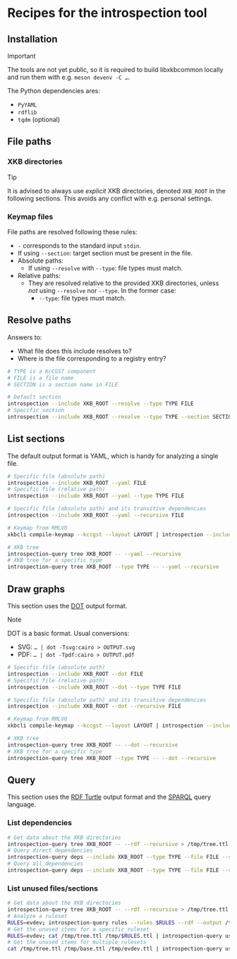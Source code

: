 # Recipes for the introspection tool

## Installation

> [!IMPORTANT]
> The tools are not yet public, so it is required to build libxkbcommon
> locally and run them with e.g. `meson devenv -C …`.

The Python dependencies ares:
- `PyYAML`
- `rdflib`
- `tqdm` (optional)

## File paths

### XKB directories

> [!TIP]
> It is advised to always use *explicit* XKB directories, denoted `XKB_ROOT` in the
> following sections. This avoids any conflict with e.g. personal settings.

### Keymap files

File paths are resolved following these rules:
- `-` corresponds to the standard input `stdin`.
- If using `--section`: target section must be present in the file.
- Absolute paths:
  - If using `--resolve` with `--type`: file types must match.
- Relative paths:
  - They are resolved relative to the provided XKB directories, unless
    *not* using `--resolve` nor `--type`. In the former case:
    - `--type`: file types must match.

## Resolve paths

Answers to:
- What file does this include resolves to?
- Where is the file corresponding to a registry entry?

```bash
# TYPE is a KcCGST component
# FILE is a file name
# SECTION is a section name in FILE

# Default section
introspection --include XKB_ROOT --resolve --type TYPE FILE
# Specific section
introspection --include XKB_ROOT --resolve --type TYPE --section SECTION FILE
```

## List sections

The default output format is YAML, which is handy for analyzing a single file.

```bash
# Specific file (absolute path)
introspection --include XKB_ROOT --yaml FILE
# Specific file (relative path)
introspection --include XKB_ROOT --yaml --type TYPE FILE

# Specific file (absolute path) and its transitive dependencies
introspection --include XKB_ROOT --yaml --recursive FILE

# Keymap from RMLVO
xkbcli compile-keymap --kccgst --layout LAYOUT | introspection --include XKB_ROOT --yaml

# XKB tree
introspection-query tree XKB_ROOT -- --yaml --recursive
# XKB tree for a specific type
introspection-query tree XKB_ROOT --type TYPE -- --yaml --recursive
```

## Draw graphs

This section uses the [DOT] output format.

[DOT]: https://en.wikipedia.org/wiki/DOT_(graph_description_language)

> [!NOTE]
> DOT is a basic format. Usual conversions:
> - SVG: `… | dot -Tsvg:cairo > OUTPUT.svg`
> - PDF: `… | dot -Tpdf:cairo > OUTPUT.pdf`

```bash
# Specific file (absolute path)
introspection --include XKB_ROOT --dot FILE
# Specific file (relative path)
introspection --include XKB_ROOT --dot --type TYPE FILE

# Specific file (absolute path) and its transitive dependencies
introspection --include XKB_ROOT --dot --recursive FILE

# Keymap from RMLVO
xkbcli compile-keymap --kccgst --layout LAYOUT | introspection --include XKB_ROOT --dot

# XKB tree
introspection-query tree XKB_ROOT -- --dot --recursive
# XKB tree for a specific type
introspection-query tree XKB_ROOT --type TYPE -- --dot --recursive
```

## Query

This section uses the [RDF Turtle] output format and the [SPARQL] query
language.

[RDF Turtle]: https://www.w3.org/TR/turtle/
[SPARQL]: https://www.w3.org/TR/sparql11-query/

### List dependencies

```bash
# Get data about the XKB directories
introspection-query tree XKB_ROOT -- --rdf --recursive > /tmp/tree.ttl
# Query direct dependencies
introspection-query deps --include XKB_ROOT --type TYPE --file FILE --section SECTION /tmp/tree.ttl
# Query all dependencies
introspection-query deps --include XKB_ROOT --type TYPE --file FILE --section SECTION --transitive /tmp/tree.ttl
```

### List unused files/sections

```bash
# Get data about the XKB directories
introspection-query tree XKB_ROOT -- --rdf --recursive > /tmp/tree.ttl
# Analyze a ruleset
RULES=evdev; introspection-query rules --rules $RULES --rdf --output /tmp/$RULES.ttl XKB_ROOT
# Get the unused items for a specific ruleset
RULES=evdev; cat /tmp/tree.ttl /tmp/$RULES.ttl | introspection-query use --include XKB_ROOT --unused -
# Get the unused items for multiple rulesets
cat /tmp/tree.ttl /tmp/base.ttl /tmp/evdev.ttl | introspection-query use --include XKB_ROOT --unused -
```
